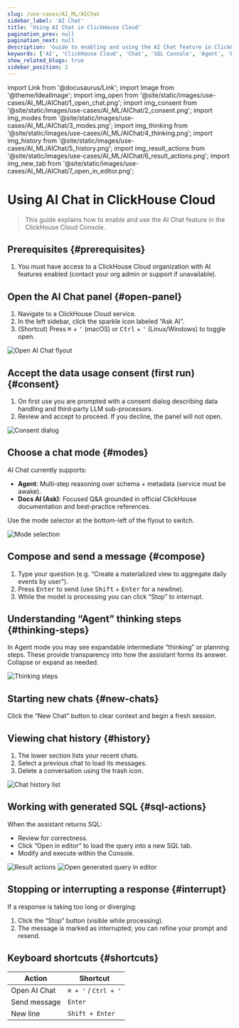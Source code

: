 ```yaml
---
slug: /use-cases/AI_ML/AIChat
sidebar_label: 'AI Chat'
title: 'Using AI Chat in ClickHouse Cloud'
pagination_prev: null
pagination_next: null
description: 'Guide to enabling and using the AI Chat feature in ClickHouse Cloud Console'
keywords: ['AI', 'ClickHouse Cloud', 'Chat', 'SQL Console', 'Agent', 'Docs AI']
show_related_blogs: true
sidebar_position: 2
---
```


import Link from '@docusaurus/Link';
import Image from '@theme/IdealImage';
import img_open from '@site/static/images/use-cases/AI_ML/AIChat/1_open_chat.png';
import img_consent from '@site/static/images/use-cases/AI_ML/AIChat/2_consent.png';
import img_modes from '@site/static/images/use-cases/AI_ML/AIChat/3_modes.png';
import img_thinking from '@site/static/images/use-cases/AI_ML/AIChat/4_thinking.png';
import img_history from '@site/static/images/use-cases/AI_ML/AIChat/5_history.png';
import img_result_actions from '@site/static/images/use-cases/AI_ML/AIChat/6_result_actions.png';
import img_new_tab from '@site/static/images/use-cases/AI_ML/AIChat/7_open_in_editor.png';

# Using AI Chat in ClickHouse Cloud

> This guide explains how to enable and use the AI Chat feature in the ClickHouse Cloud Console.

<VerticalStepper headerLevel="h2">

## Prerequisites {#prerequisites}

1. You must have access to a ClickHouse Cloud organization with AI features enabled (contact your org admin or support if unavailable).

## Open the AI Chat panel {#open-panel}

1. Navigate to a ClickHouse Cloud service.
2. In the left sidebar, click the sparkle icon labeled “Ask AI”.
3. (Shortcut) Press <kbd>⌘</kbd> + <kbd>'</kbd> (macOS) or <kbd>Ctrl</kbd> + <kbd>'</kbd> (Linux/Windows) to toggle open.

<Image img={img_open} alt="Open AI Chat flyout" size="md"/>

## Accept the data usage consent (first run) {#consent}

1. On first use you are prompted with a consent dialog describing data handling and third‑party LLM sub-processors.
2. Review and accept to proceed. If you decline, the panel will not open.

<Image img={img_consent} alt="Consent dialog" size="md"/>

## Choose a chat mode {#modes}

AI Chat currently supports:

- **Agent**: Multi‑step reasoning over schema + metadata (service must be awake).
- **Docs AI (Ask)**: Focused Q&A grounded in official ClickHouse documentation and best‑practice references.

Use the mode selector at the bottom-left of the flyout to switch.

<Image img={img_modes} alt="Mode selection" size="sm"/>

## Compose and send a message {#compose}

1. Type your question (e.g. “Create a materialized view to aggregate daily events by user”).  
2. Press <kbd>Enter</kbd> to send (use <kbd>Shift</kbd> + <kbd>Enter</kbd> for a newline).  
3. While the model is processing you can click “Stop” to interrupt.

## Understanding “Agent” thinking steps {#thinking-steps}

In Agent mode you may see expandable intermediate “thinking” or planning steps. These provide transparency into how the assistant forms its answer. Collapse or expand as needed.

<Image img={img_thinking} alt="Thinking steps" size="md"/>

## Starting new chats {#new-chats}

Click the “New Chat” button to clear context and begin a fresh session.

## Viewing chat history {#history}

1. The lower section lists your recent chats.
2. Select a previous chat to load its messages.
3. Delete a conversation using the trash icon.

<Image img={img_history} alt="Chat history list" size="md"/>

## Working with generated SQL {#sql-actions}

When the assistant returns SQL:

- Review for correctness.
- Click “Open in editor” to load the query into a new SQL tab.
- Modify and execute within the Console.

<Image img={img_result_actions} alt="Result actions" size="md"/>

<Image img={img_new_tab} alt="Open generated query in editor" size="md"/>

## Stopping or interrupting a response {#interrupt}

If a response is taking too long or diverging:

1. Click the “Stop” button (visible while processing).
2. The message is marked as interrupted; you can refine your prompt and resend.

## Keyboard shortcuts {#shortcuts}

| Action | Shortcut |
| ------ | -------- |
| Open AI Chat | `⌘ + '` / `Ctrl + '` |
| Send message | `Enter` |
| New line | `Shift + Enter` |

</VerticalStepper>
